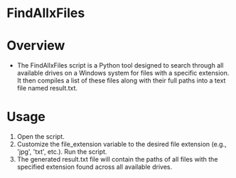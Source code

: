 # FindAllxFiles

# Overview
- The FindAllxFiles script is a Python tool designed to search through all available drives on a Windows system for files with a specific extension. It then compiles a list of these files along with their full paths into a text file named result.txt.

# Usage
1. Open the script.
2. Customize the file_extension variable to the desired file extension (e.g., 'jpg', 'txt', etc.).
Run the script.
3. The generated result.txt file will contain the paths of all files with the specified extension found across all available drives.
